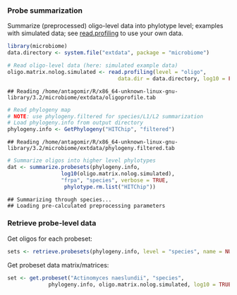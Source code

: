 ### Probe summarization

Summarize (preprocessed) oligo-level data into phylotype level; examples with simulated data; see [read.profiling](reading) to use your own data.


```r
library(microbiome)
data.directory <- system.file("extdata", package = "microbiome")

# Read oligo-level data (here: simulated example data)
oligo.matrix.nolog.simulated <- read.profiling(level = "oligo", 
                                   data.dir = data.directory, log10 = FALSE)
```

```
## Reading /home/antagomir/R/x86_64-unknown-linux-gnu-library/3.2/microbiome/extdata/oligoprofile.tab
```

```r
# Read phylogeny map
# NOTE: use phylogeny.filtered for species/L1/L2 summarization
# Load phylogeny.info from output directory
phylogeny.info <- GetPhylogeny("HITChip", "filtered")
```

```
## Reading /home/antagomir/R/x86_64-unknown-linux-gnu-library/3.2/microbiome/extdata/phylogeny.filtered.tab
```

```r
# Summarize oligos into higher level phylotypes
dat <- summarize.probesets(phylogeny.info, 
                 log10(oligo.matrix.nolog.simulated), 
                 "frpa", "species", verbose = TRUE, 
                  phylotype.rm.list("HITChip"))
```

```
## Summarizing through species...
## Loading pre-calculated preprocessing parameters
```


### Retrieve probe-level data

Get oligos for each probeset:


```r
sets <- retrieve.probesets(phylogeny.info, level = "species", name = NULL)
```

Get probeset data matrix/matrices:


```r
set <- get.probeset("Actinomyces naeslundii", "species", 
             phylogeny.info, oligo.matrix.nolog.simulated, log10 = TRUE)
```
